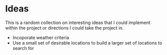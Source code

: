 # Ideas

This is a random collection on interesting ideas that I could implement within the project or directions I could take the project in.

* Incoporate weather criteria
* Use a small set of desirable locations to build a larger set of locations to search for